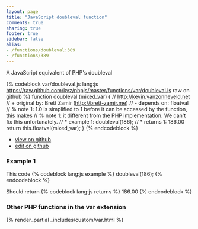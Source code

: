 ```yaml
---
layout: page
title: "JavaScript doubleval function"
comments: true
sharing: true
footer: true
sidebar: false
alias:
- /functions/doubleval:389
- /functions/389
---
```

<!-- Generated by Rakefile:build -->
A JavaScript equivalent of PHP's doubleval

{% codeblock var/doubleval.js lang:js https://raw.github.com/kvz/phpjs/master/functions/var/doubleval.js raw on github %}
function doubleval (mixed_var) {
  // http://kevin.vanzonneveld.net
  // +   original by: Brett Zamir (http://brett-zamir.me)
  //  -   depends on: floatval
  // %        note 1: 1.0 is simplified to 1 before it can be accessed by the function, this makes
  // %        note 1: it different from the PHP implementation. We can't fix this unfortunately.
  // *     example 1: doubleval(186);
  // *     returns 1: 186.00
  return this.floatval(mixed_var);
}
{% endcodeblock %}

 - [view on github](https://github.com/kvz/phpjs/blob/master/functions/var/doubleval.js)
 - [edit on github](https://github.com/kvz/phpjs/edit/master/functions/var/doubleval.js)

### Example 1
This code
{% codeblock lang:js example %}
doubleval(186);
{% endcodeblock %}

Should return
{% codeblock lang:js returns %}
186.00
{% endcodeblock %}


### Other PHP functions in the var extension
{% render_partial _includes/custom/var.html %}
